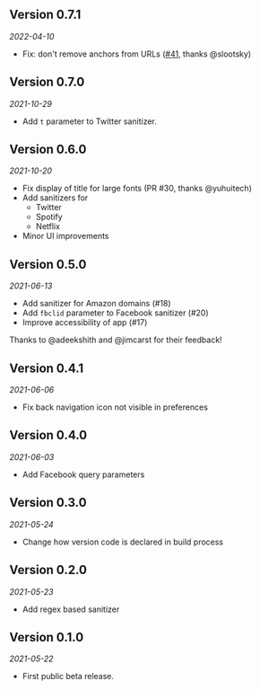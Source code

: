 ## Version 0.7.1

_2022-04-10_

- Fix: don't remove anchors from URLs ([#41](https://github.com/svenjacobs/leon/issues/41), thanks
  @slootsky)

## Version 0.7.0

_2021-10-29_

- Add `t` parameter to Twitter sanitizer.

## Version 0.6.0

_2021-10-20_

- Fix display of title for large fonts (PR #30, thanks @yuhuitech)
- Add sanitizers for
    - Twitter
    - Spotify
    - Netflix
- Minor UI improvements

## Version 0.5.0

_2021-06-13_

- Add sanitizer for Amazon domains (#18)
- Add `fbclid` parameter to Facebook sanitizer (#20)
- Improve accessibility of app (#17)

Thanks to @adeekshith and @jimcarst for their feedback!

## Version 0.4.1

_2021-06-06_

- Fix back navigation icon not visible in preferences

## Version 0.4.0

_2021-06-03_

- Add Facebook query parameters

## Version 0.3.0

_2021-05-24_

- Change how version code is declared in build process

## Version 0.2.0

_2021-05-23_

- Add regex based sanitizer

## Version 0.1.0

_2021-05-22_

- First public beta release.
